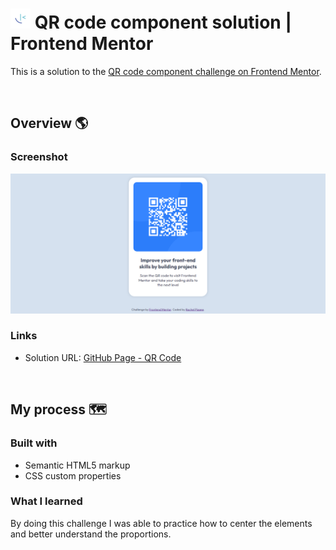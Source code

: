 # ![](img/favicon-32x32.png) QR code component solution | Frontend Mentor 
This is a solution to the [QR code component challenge on Frontend Mentor](https://www.frontendmentor.io/challenges/qr-code-component-iux_sIO_H).

<br>

## Overview 🌎

### Screenshot

![Screenshot page QR Code](img/screenshot-page-qr-code.png)

### Links

- Solution URL: [GitHub Page - QR Code](https://rachelpizane.github.io/FM01-QR-Code/)

<br>

## My process 🗺️

### Built with
- Semantic HTML5 markup
- CSS custom properties

### What I learned
By doing this challenge I was able to practice how to center the elements and better understand the proportions.
